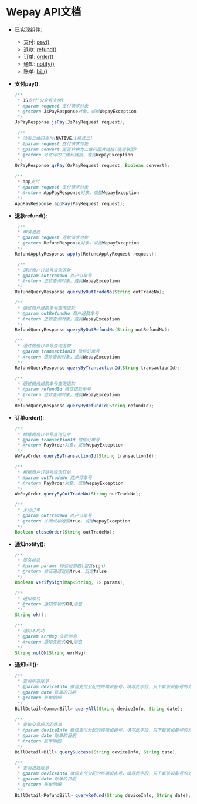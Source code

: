 # Wepay API文档

+ 已实现组件:
	
	+ 支付: <a href="#pay-api">pay()</a>
	+ 退款: <a href="#refund-api">refund()</a>
	+ 订单: <a href="#order-api">order()</a>
	+ 通知: <a href="#notify-api">notify()</a>
	+ 账单: <a href="#bill-api">bill()</a>
	
+ **<a id="pay-api">支付pay()</a>**:

	```java
	/**
     * JS支付(公众号支付)
     * @param request 支付请求对象
     * @return JsPayResponse对象，或抛WepayException
     */
    JsPayResponse jsPay(JsPayRequest request);	
    
	 /**
     * 动态二维码支付(NATIVE)[模式二]
     * @param request 支付请求对象
     * @param convert 是否转换为二维码图片链接(使用联图)
     * @return 可访问的二维码链接，或抛WepayException
     */
    QrPayResponse qrPay(QrPayRequest request, Boolean convert);
    
    /**
     * app支付
     * @param request 支付请求对象
     * @return AppPayResponse对象，或抛WepayException
     */
    AppPayResponse appPay(PayRequest request);
	```

+ **<a id="pay-api">退款refund()</a>**:
	
	```java
	 /**
     * 申请退款
     * @param request 退款请求对象
     * @return RefundResponse对象，或抛WepayException
     */
    RefundApplyResponse apply(RefundApplyRequest request);
    
     /**
     * 通过商户订单号查询退款
     * @param outTradeNo 商户订单号
     * @return 退款查询对象，或抛WepayException
     */
    RefundQueryResponse queryByOutTradeNo(String outTradeNo);
    
    /**
     * 通过商户退款单号查询退款
     * @param outRefundNo 商户退款单号
     * @return 退款查询对象，或抛WepayException
     */
    RefundQueryResponse queryByOutRefundNo(String outRefundNo);
    
    /**
     * 通过微信订单号查询退款
     * @param transactionId 微信订单号
     * @return 退款查询对象，或抛WepayException
     */
    RefundQueryResponse queryByTransactionId(String transactionId);
    
    /**
     * 通过微信退款单号查询退款
     * @param refundId 微信退款单号
     * @return 退款查询对象，或抛WepayException
     */
    RefundQueryResponse queryByRefundId(String refundId);
	```

+ **<a id="order-api">订单order()</a>**:
	
	```java
	/**
     * 根据微信订单号查询订单
     * @param transactionId 微信订单号
     * @return PayOrder对象，或抛WepayException
     */
    WePayOrder queryByTransactionId(String transactionId);
    
    /**
     * 根据商户订单号查询订单
     * @param outTradeNo 商户订单号
     * @return PayOrder对象，或抛WepayException
     */
    WePayOrder queryByOutTradeNo(String outTradeNo);
    
    /**
     * 关闭订单
     * @param outTradeNo 商户订单号
     * @return 关闭成功返回true，或抛WepayException
     */
    Boolean closeOrder(String outTradeNo);
    
	```
	
+ **<a id="notify-api">通知notify()</a>**:

	```java
	/**
     * 签名校验
     * @param params 待验证参数(包含sign)
     * @return 验证通过返回true，反之false
     */
    Boolean verifySign(Map<String, ?> params);
    
    /**
     * 通知成功
     * @return 通知成功的XML消息
     */
    String ok();
    
    /**
     * 通知不成功
     * @param errMsg 失败消息
     * @return 通知失败的XML消息
     */
    String notOk(String errMsg);
	```
        
+ **<a id="bill-api">通知bill()</a>**:

	```java
	/**
     * 查询所有账单
     * @param deviceInfo 微信支付分配的终端设备号，填写此字段，只下载该设备号的对账单
     * @param date 账单的日期
     * @return 账单明细
     */
    BillDetail<CommonBill> queryAll(String deviceInfo, String date);
	
	/**
     * 查询交易成功的账单
     * @param deviceInfo 微信支付分配的终端设备号，填写此字段，只下载该设备号的对账单
     * @param date 账单的日期
     * @return 账单明细
     */
    BillDetail<Bill> querySuccess(String deviceInfo, String date);
    
    /**
     * 查询退款账单
     * @param deviceInfo 微信支付分配的终端设备号，填写此字段，只下载该设备号的对账单
     * @param date 账单的日期
     * @return 账单明细
     */
    BillDetail<RefundBill> queryRefund(String deviceInfo, String date);
	```